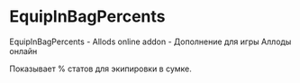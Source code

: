 # EquipInBagPercents
EquipInBagPercents - Allods online addon - Дополнение для игры Аллоды онлайн

Показывает % статов для экипировки в сумке.
